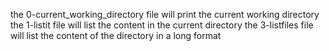 the 0-current_working_directory file will print the current working directory
the 1-listit file will list the content in the current directory
the 3-listfiles file will list the content of the directory in a long format
